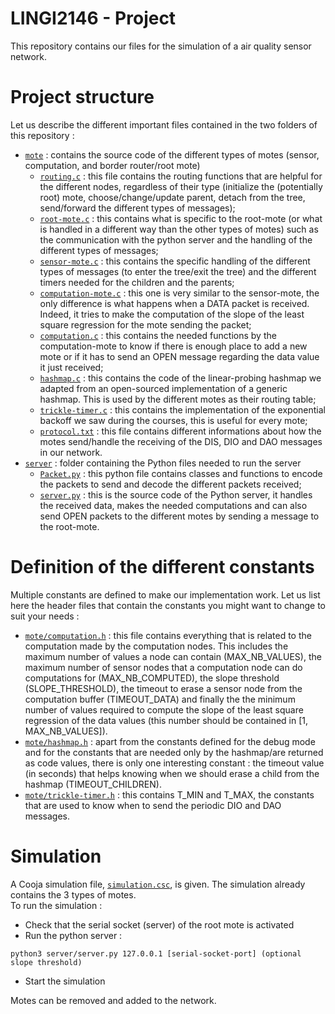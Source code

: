 # LINGI2146 - Project

This repository contains our files for the simulation of a air quality sensor network.

# Project structure
Let us describe the different important files contained in the two folders of this repository :

- [`mote`](mote) : contains the source code of the different types of motes (sensor, computation, and border router/root mote)
  - [`routing.c`](mote/routing.c) : this file contains the routing functions that are helpful for the different nodes, regardless of their type (initialize the (potentially root) mote, choose/change/update parent, detach from the tree, send/forward the different types of messages);
  - [`root-mote.c`](mote/root-mote.c) : this contains what is specific to the root-mote (or what is handled in a different way than the other types of motes) such as the communication with the python server and the handling of the different types of messages;
  - [`sensor-mote.c`](mote/sensor-mote.c) : this contains the specific handling of the different types of messages (to enter the tree/exit the tree) and the different timers needed for the children and the parents;
  - [`computation-mote.c`](mote/computation-mote.c) : this one is very similar to the sensor-mote, the only difference is what happens when a DATA packet is received. Indeed, it tries to make the computation of the slope of the least square regression for the mote sending the packet;
  - [`computation.c`](mote/computation.c) : this contains the needed functions by the computation-mote to know if there is enough place to add a new mote or if it has to send an OPEN message regarding the data value it just received;
  - [`hashmap.c`](mote/hashmap.c) : this contains the code of the linear-probing hashmap we adapted from an open-sourced implementation of a generic hashmap. This is used by the different motes as their routing table;
  - [`trickle-timer.c`](mote/trickle-timer.c) : this contains the implementation of the exponential backoff we saw during the courses, this is useful for every mote;
  - [`protocol.txt`](mote/protocol.txt) : this file contains different informations about how the motes send/handle the receiving of the DIS, DIO and DAO messages in our network.
- [`server`](server) : folder containing the Python files needed to run the server
  - [`Packet.py`](server/Packet.py) : this python file contains classes and functions to encode the packets to send and decode the different packets received;
  - [`server.py`](server/server.py) : this is the source code of the Python server, it handles the received data, makes the needed computations and can also send OPEN packets to the different motes by sending a message to the root-mote.

# Definition of the different constants
Multiple constants are defined to make our implementation work. Let us list here the header files that contain the constants you might want to change to suit your needs :
- [`mote/computation.h`](mote/computation.h) : this file contains everything that is related to the computation made by the computation nodes. This includes the maximum number of values a node can contain (MAX_NB_VALUES), the maximum number of sensor nodes that a computation node can do computations for (MAX_NB_COMPUTED), the slope threshold (SLOPE_THRESHOLD), the timeout to erase a sensor node from the computation buffer (TIMEOUT_DATA) and finally the the minimum number of values required to compute the slope of the least square regression of the data values (this number should be contained in [1, MAX_NB_VALUES]).
- [`mote/hashmap.h`](mote/hashmap.h) : apart from the constants defined for the debug mode and for the constants that are needed only by the hashmap/are returned as code values, there is only one interesting constant : the timeout value (in seconds) that helps knowing when we should erase a child from the hashmap (TIMEOUT_CHILDREN).
- [`mote/trickle-timer.h`](mote/trickle-timer.h) : this contains T_MIN and T_MAX, the constants that are used to know when to send the periodic DIO and DAO messages.


# Simulation
A Cooja simulation file, [`simulation.csc`](simulation.csc), is given. The simulation already contains the 3 types of motes.\
To run the simulation :
- Check that the serial socket (server) of the root mote is activated
- Run the python server :
```
python3 server/server.py 127.0.0.1 [serial-socket-port] (optional slope threshold)
```
- Start the simulation

Motes can be removed and added to the network.
